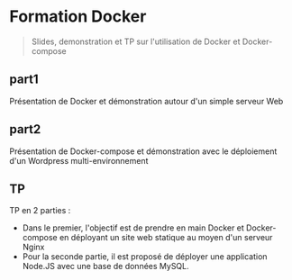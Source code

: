 # Formation Docker

> Slides, demonstration et TP sur l'utilisation de Docker et Docker-compose

## part1

Présentation de Docker et démonstration autour d'un simple serveur Web

## part2

Présentation de Docker-compose et démonstration avec le déploiement d'un Wordpress multi-environnement

## TP

TP en 2 parties :
- Dans le premier, l'objectif est de prendre en main Docker et Docker-compose en déployant un site web statique au moyen d'un serveur Nginx
- Pour la seconde partie, il est proposé de déployer une application Node.JS avec une base de données MySQL.